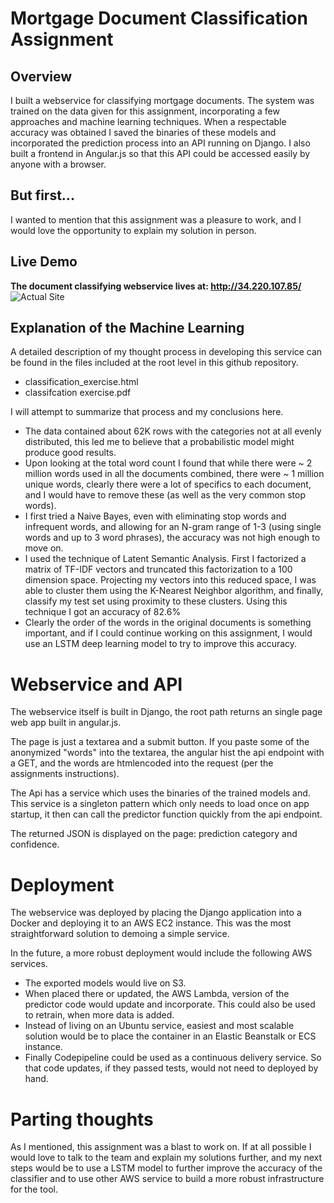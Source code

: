 # Mortgage Document Classification Assignment
## Overview
I built a webservice for classifying mortgage documents. The system was trained on the data given for this assignment, incorporating a few approaches and machine learning techniques. When a respectable accuracy was obtained I saved the binaries of these models and incorporated the prediction process into an API running on Django. I also built a frontend in Angular.js so that this API could be accessed easily by anyone with a browser.

## But first...
I wanted to mention that this assignment was a pleasure to work, and I would love the opportunity to explain my solution in person. 

## Live Demo
**The document classifying webservice lives at: http://34.220.107.85/**
![Actual Site](http://boazreisman.com/images/classifier_demo.png)

## Explanation of the Machine Learning
A detailed description of my thought process in developing this service can be found in the files included at the root level in this github repository. 
- classification_exercise.html
- classifcation exercise.pdf

I will attempt to summarize that process and my conclusions here.
- The data contained about 62K rows with the categories not at all evenly distributed, this led me to believe that a probabilistic model might produce good results.
- Upon looking at the total word count I found that while there were ~ 2 million words used in all the documents combined, there were ~ 1 million unique words, clearly there were a lot of specifics to each document, and I would have to remove these (as well as the very common stop words).
- I first tried a Naive Bayes, even with eliminating stop words and infrequent words, and allowing for an N-gram range of 1-3 (using single words and up to 3 word phrases), the accuracy was not high enough to move on.
- I used the technique of Latent Semantic Analysis. First I factorized a matrix of TF-IDF vectors and truncated this factorization to a 100 dimension space. Projecting my vectors into this reduced space, I was able to cluster them using the K-Nearest Neighbor algorithm, and finally, classify my test set using proximity to these clusters. Using this technique I got an accuracy of 82.6%
- Clearly the order of the words in the original documents is something important, and if I could continue working on this assignment, I would use an LSTM deep learning model to try to improve this accuracy.

# Webservice and API
The webservice itself is built in Django, the root path returns an single page web app built in angular.js.

The page is just a textarea and a submit button. If you paste some of the anonymized "words" into the textarea, the angular hist the api endpoint with a GET, and the words are htmlencoded into the request (per the assignments instructions). 

The Api has a service which uses the binaries of the trained models and. This service is a singleton pattern which only needs to load once on app startup, it then can call the predictor function quickly from the api endpoint. 

The returned JSON is displayed on the page: prediction category and confidence.

# Deployment
The webservice was deployed by placing the Django application into a Docker and deploying it to an AWS EC2 instance. This was the most straightforward solution to demoing a simple service.

In the future, a more robust deployment would include the following AWS services.
- The exported models would live on S3.
- When placed there or updated, the AWS Lambda, version of the predictor code would update and incorporate. This could also be used to retrain, when more data is added.
- Instead of living on an Ubuntu service, easiest and most scalable solution would be to place the container in an Elastic Beanstalk or ECS instance.
- Finally Codepipeline could be used as a continuous delivery service. So that code updates, if they passed tests, would not need to deployed by hand.

# Parting thoughts
As I mentioned, this assignment was a blast to work on. If at all possible I would love to talk to the team and explain my solutions further, and my next steps would be to use a LSTM model to further improve the accuracy of the classifier and to use other AWS service to build a more robust infrastructure for the tool.

